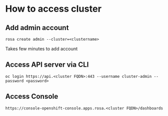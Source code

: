 
# How to access cluster

## Add admin account
   
    rosa create admin --cluster=<clustername>

Takes few minutes to add account

## Access API server via CLI

    oc login https://api.<cluster FQDN>:443 --username cluster-admin --password <password>

## Access Console
   
    https://console-openshift-console.apps.rosa.<cluster FQDN>/dashboards


